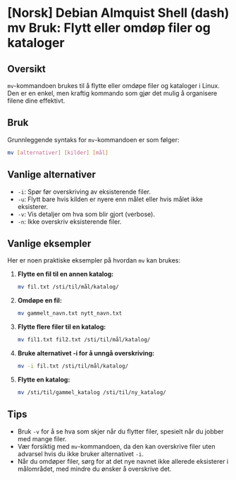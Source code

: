 # [Norsk] Debian Almquist Shell (dash) mv Bruk: Flytt eller omdøp filer og kataloger

## Oversikt
`mv`-kommandoen brukes til å flytte eller omdøpe filer og kataloger i Linux. Den er en enkel, men kraftig kommando som gjør det mulig å organisere filene dine effektivt.

## Bruk
Grunnleggende syntaks for `mv`-kommandoen er som følger:

```bash
mv [alternativer] [kilder] [mål]
```

## Vanlige alternativer
- `-i`: Spør før overskriving av eksisterende filer.
- `-u`: Flytt bare hvis kilden er nyere enn målet eller hvis målet ikke eksisterer.
- `-v`: Vis detaljer om hva som blir gjort (verbose).
- `-n`: Ikke overskriv eksisterende filer.

## Vanlige eksempler
Her er noen praktiske eksempler på hvordan `mv` kan brukes:

1. **Flytte en fil til en annen katalog:**
   ```bash
   mv fil.txt /sti/til/mål/katalog/
   ```

2. **Omdøpe en fil:**
   ```bash
   mv gammelt_navn.txt nytt_navn.txt
   ```

3. **Flytte flere filer til en katalog:**
   ```bash
   mv fil1.txt fil2.txt /sti/til/mål/katalog/
   ```

4. **Bruke alternativet -i for å unngå overskriving:**
   ```bash
   mv -i fil.txt /sti/til/mål/katalog/
   ```

5. **Flytte en katalog:**
   ```bash
   mv /sti/til/gammel_katalog /sti/til/ny_katalog/
   ```

## Tips
- Bruk `-v` for å se hva som skjer når du flytter filer, spesielt når du jobber med mange filer.
- Vær forsiktig med `mv`-kommandoen, da den kan overskrive filer uten advarsel hvis du ikke bruker alternativet `-i`.
- Når du omdøper filer, sørg for at det nye navnet ikke allerede eksisterer i målområdet, med mindre du ønsker å overskrive det.